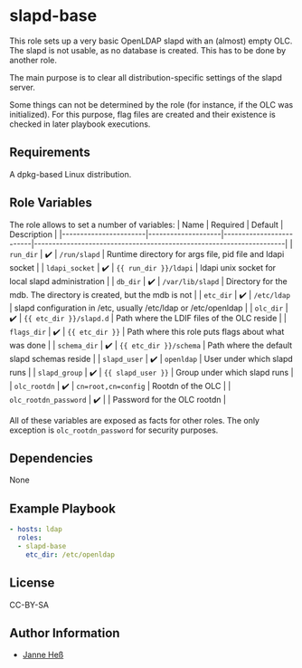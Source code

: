 # slapd-base

This role sets up a very basic OpenLDAP slapd with an (almost) empty OLC.
The slapd is not usable, as no database is created.
This has to be done by another role.

The main purpose is to clear all distribution-specific settings of the slapd server.

Some things can not be determined by the role (for instance, if the OLC was initialized).
For this purpose, flag files are created and their existence is checked in later playbook executions.

## Requirements

A dpkg-based Linux distribution.

## Role Variables

The role allows to set a number of variables:
| Name                  | Required           | Default                 | Description                                                         |
|-----------------------|--------------------|-------------------------|---------------------------------------------------------------------|
| `run_dir`             | :heavy_check_mark: | `/run/slapd`            | Runtime directory for args file, pid file and ldapi socket          |
| `ldapi_socket`        | :heavy_check_mark: | `{{ run_dir }}/ldapi`   | ldapi unix socket for local slapd administration                    |
| `db_dir`              | :heavy_check_mark: | `/var/lib/slapd`        | Directory for the mdb. The directory is created, but the mdb is not |
| `etc_dir`             | :heavy_check_mark: | `/etc/ldap`             | slapd configuration in /etc, usually /etc/ldap or /etc/openldap     |
| `olc_dir`             | :heavy_check_mark: | `{{ etc_dir }}/slapd.d` | Path where the LDIF files of the OLC reside                         |
| `flags_dir`           | :heavy_check_mark: | `{{ etc_dir }}`         | Path where this role puts flags about what was done                 |
| `schema_dir`          | :heavy_check_mark: | `{{ etc_dir }}/schema`  | Path where the default slapd schemas reside                         |
| `slapd_user`          | :heavy_check_mark: | `openldap`              | User under which slapd runs                                         |
| `slapd_group`         | :heavy_check_mark: | `{{ slapd_user }}`      | Group under which slapd runs                                        |
| `olc_rootdn`          | :heavy_check_mark: | `cn=root,cn=config`     | Rootdn of the OLC                                                   |
| `olc_rootdn_password` | :heavy_check_mark: |                         | Password for the OLC rootdn                                         |

All of these variables are exposed as facts for other roles.
The only exception is `olc_rootdn_password` for security purposes.

## Dependencies

None

## Example Playbook

```yml
- hosts: ldap
  roles:
  - slapd-base
    etc_dir: /etc/openldap
```

## License

CC-BY-SA

## Author Information

- [Janne Heß](https://github.com/dasJ)
